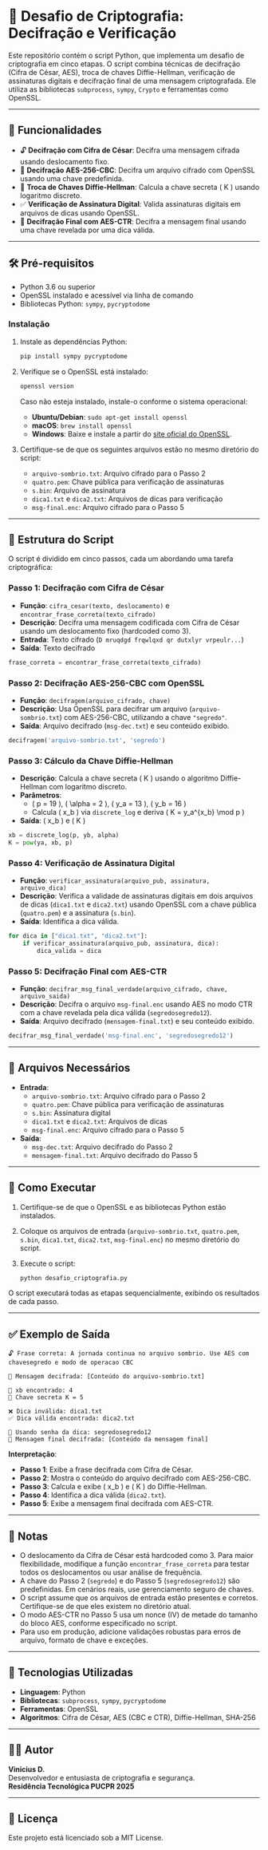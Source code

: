 # 🔐 Desafio de Criptografia: Decifração e Verificação

Este repositório contém o script Python, que implementa um desafio de criptografia em cinco etapas. O script combina técnicas de decifração (Cifra de César, AES), troca de chaves Diffie-Hellman, verificação de assinaturas digitais e decifração final de uma mensagem criptografada. Ele utiliza as bibliotecas `subprocess`, `sympy`, `Crypto` e ferramentas como OpenSSL.

---

## 🧾 Funcionalidades

- 🔓 **Decifração com Cifra de César**: Decifra uma mensagem cifrada usando deslocamento fixo.
- 📨 **Decifração AES-256-CBC**: Decifra um arquivo cifrado com OpenSSL usando uma chave predefinida.
- 🔐 **Troca de Chaves Diffie-Hellman**: Calcula a chave secreta \( K \) usando logaritmo discreto.
- ✅ **Verificação de Assinatura Digital**: Valida assinaturas digitais em arquivos de dicas usando OpenSSL.
- 🏁 **Decifração Final com AES-CTR**: Decifra a mensagem final usando uma chave revelada por uma dica válida.

---

## 🛠️ Pré-requisitos

- Python 3.6 ou superior
- OpenSSL instalado e acessível via linha de comando
- Bibliotecas Python: `sympy`, `pycryptodome`

### Instalação

1. Instale as dependências Python:
   ```bash
   pip install sympy pycryptodome
   ```

2. Verifique se o OpenSSL está instalado:
   ```bash
   openssl version
   ```
   Caso não esteja instalado, instale-o conforme o sistema operacional:
   - **Ubuntu/Debian**: `sudo apt-get install openssl`
   - **macOS**: `brew install openssl`
   - **Windows**: Baixe e instale a partir do [site oficial do OpenSSL](https://www.openssl.org/).

3. Certifique-se de que os seguintes arquivos estão no mesmo diretório do script:
   - `arquivo-sombrio.txt`: Arquivo cifrado para o Passo 2
   - `quatro.pem`: Chave pública para verificação de assinaturas
   - `s.bin`: Arquivo de assinatura
   - `dica1.txt` e `dica2.txt`: Arquivos de dicas para verificação
   - `msg-final.enc`: Arquivo cifrado para o Passo 5

---

## 📜 Estrutura do Script

O script é dividido em cinco passos, cada um abordando uma tarefa criptográfica:

### Passo 1: Decifração com Cifra de César

- **Função**: `cifra_cesar(texto, deslocamento)` e `encontrar_frase_correta(texto_cifrado)`
- **Descrição**: Decifra uma mensagem codificada com Cifra de César usando um deslocamento fixo (hardcoded como 3).
- **Entrada**: Texto cifrado (`D mruqdgd frqwlqxd qr dutxlyr vrpeulr...`)
- **Saída**: Texto decifrado

```python
frase_correta = encontrar_frase_correta(texto_cifrado)
```

### Passo 2: Decifração AES-256-CBC com OpenSSL

- **Função**: `decifragem(arquivo_cifrado, chave)`
- **Descrição**: Usa OpenSSL para decifrar um arquivo (`arquivo-sombrio.txt`) com AES-256-CBC, utilizando a chave `"segredo"`.
- **Saída**: Arquivo decifrado (`msg-dec.txt`) e seu conteúdo exibido.

```python
decifragem('arquivo-sombrio.txt', 'segredo')
```

### Passo 3: Cálculo da Chave Diffie-Hellman

- **Descrição**: Calcula a chave secreta \( K \) usando o algoritmo Diffie-Hellman com logaritmo discreto.
- **Parâmetros**:
  - \( p = 19 \), \( \alpha = 2 \), \( y_a = 13 \), \( y_b = 16 \)
  - Calcula \( x_b \) via `discrete_log` e deriva \( K = y_a^{x_b} \mod p \)
- **Saída**: \( x_b \) e \( K \)

```python
xb = discrete_log(p, yb, alpha)
K = pow(ya, xb, p)
```

### Passo 4: Verificação de Assinatura Digital

- **Função**: `verificar_assinatura(arquivo_pub, assinatura, arquivo_dica)`
- **Descrição**: Verifica a validade de assinaturas digitais em dois arquivos de dicas (`dica1.txt` e `dica2.txt`) usando OpenSSL com a chave pública (`quatro.pem`) e a assinatura (`s.bin`).
- **Saída**: Identifica a dica válida.

```python
for dica in ["dica1.txt", "dica2.txt"]:
    if verificar_assinatura(arquivo_pub, assinatura, dica):
        dica_valida = dica
```

### Passo 5: Decifração Final com AES-CTR

- **Função**: `decifrar_msg_final_verdade(arquivo_cifrado, chave, arquivo_saida)`
- **Descrição**: Decifra o arquivo `msg-final.enc` usando AES no modo CTR com a chave revelada pela dica válida (`segredosegredo12`).
- **Saída**: Arquivo decifrado (`mensagem-final.txt`) e seu conteúdo exibido.

```python
decifrar_msg_final_verdade('msg-final.enc', 'segredosegredo12')
```

---

## 📁 Arquivos Necessários

- **Entrada**:
  - `arquivo-sombrio.txt`: Arquivo cifrado para o Passo 2
  - `quatro.pem`: Chave pública para verificação de assinaturas
  - `s.bin`: Assinatura digital
  - `dica1.txt` e `dica2.txt`: Arquivos de dicas
  - `msg-final.enc`: Arquivo cifrado para o Passo 5
- **Saída**:
  - `msg-dec.txt`: Arquivo decifrado do Passo 2
  - `mensagem-final.txt`: Arquivo decifrado do Passo 5

---

## 🧪 Como Executar

1. Certifique-se de que o OpenSSL e as bibliotecas Python estão instalados.
2. Coloque os arquivos de entrada (`arquivo-sombrio.txt`, `quatro.pem`, `s.bin`, `dica1.txt`, `dica2.txt`, `msg-final.enc`) no mesmo diretório do script.
3. Execute o script:

   ```bash
   python desafio_criptografia.py
   ```

O script executará todas as etapas sequencialmente, exibindo os resultados de cada passo.

---

## ✅ Exemplo de Saída

```text
🔓 Frase correta: A jornada continua no arquivo sombrio. Use AES com chavesegredo e modo de operacao CBC

📨 Mensagem decifrada: [Conteúdo do arquivo-sombrio.txt]

🔐 xb encontrado: 4
🔐 Chave secreta K = 5

❌ Dica inválida: dica1.txt
✅ Dica válida encontrada: dica2.txt

🔑 Usando senha da dica: segredosegredo12
🏁 Mensagem final decifrada: [Conteúdo da mensagem final]
```

**Interpretação**:
- **Passo 1**: Exibe a frase decifrada com Cifra de César.
- **Passo 2**: Mostra o conteúdo do arquivo decifrado com AES-256-CBC.
- **Passo 3**: Calcula e exibe \( x_b \) e \( K \) do Diffie-Hellman.
- **Passo 4**: Identifica a dica válida (`dica2.txt`).
- **Passo 5**: Exibe a mensagem final decifrada com AES-CTR.

---

## 📝 Notas

- O deslocamento da Cifra de César está hardcoded como 3. Para maior flexibilidade, modifique a função `encontrar_frase_correta` para testar todos os deslocamentos ou usar análise de frequência.
- A chave do Passo 2 (`segredo`) e do Passo 5 (`segredosegredo12`) são predefinidas. Em cenários reais, use gerenciamento seguro de chaves.
- O script assume que os arquivos de entrada estão presentes e corretos. Certifique-se de que eles existem no diretório atual.
- O modo AES-CTR no Passo 5 usa um nonce (IV) de metade do tamanho do bloco AES, conforme especificado no script.
- Para uso em produção, adicione validações robustas para erros de arquivo, formato de chave e exceções.

---

## 🚀 Tecnologias Utilizadas

- **Linguagem**: Python
- **Bibliotecas**: `subprocess`, `sympy`, `pycryptodome`
- **Ferramentas**: OpenSSL
- **Algoritmos**: Cifra de César, AES (CBC e CTR), Diffie-Hellman, SHA-256

---

## 👨‍💻 Autor

**Vinicius D.**\
Desenvolvedor e entusiasta de criptografia e segurança.\
**Residência Tecnológica PUCPR 2025**

---

## 📄 Licença

Este projeto está licenciado sob a MIT License.